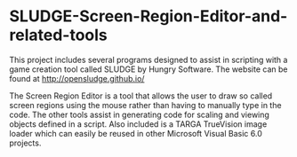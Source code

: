 # SLUDGE-Screen-Region-Editor-and-related-tools

This project includes several programs designed to assist in scripting with a game creation tool called SLUDGE by Hungry Software. The website can be found at http://opensludge.github.io/

The Screen Region Editor is a tool that allows the user to draw so called screen regions using the mouse rather than having to manually type in the code. The other tools assist in generating code for scaling and viewing objects defined in a script. Also included is a TARGA TrueVision image loader which can easily be reused in other Microsoft Visual Basic 6.0 projects.
